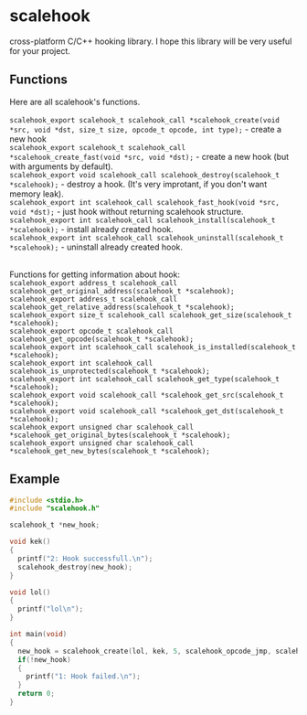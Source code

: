 # scalehook
cross-platform C/C++ hooking library. I hope this library will be very useful for your project.

## Functions
Here are all scalehook's functions.<br></br>
```scalehook_export scalehook_t scalehook_call *scalehook_create(void *src, void *dst, size_t size, opcode_t opcode, int type);``` - create a new hook<br>
```scalehook_export scalehook_t scalehook_call *scalehook_create_fast(void *src, void *dst);``` - create a new hook (but with arguments by default).<br>
```scalehook_export void scalehook_call scalehook_destroy(scalehook_t *scalehook);``` - destroy a hook. (It's very improtant, if you don't want memory leak).<br>
```scalehook_export int scalehook_call scalehook_fast_hook(void *src, void *dst);``` - just hook without returning scalehook structure.<br>
```scalehook_export int scalehook_call scalehook_install(scalehook_t *scalehook);``` - install already created hook.<br>
```scalehook_export int scalehook_call scalehook_uninstall(scalehook_t *scalehook);``` - uninstall already created hook.<br></br>

Functions for getting information about hook:<br>
```scalehook_export address_t scalehook_call scalehook_get_original_address(scalehook_t *scalehook);```<br>
```scalehook_export address_t scalehook_call scalehook_get_relative_address(scalehook_t *scalehook);```<br>
```scalehook_export size_t scalehook_call scalehook_get_size(scalehook_t *scalehook);```<br>
```scalehook_export opcode_t scalehook_call scalehook_get_opcode(scalehook_t *scalehook);```<br>
```scalehook_export int scalehook_call scalehook_is_installed(scalehook_t *scalehook);```<br>
```scalehook_export int scalehook_call scalehook_is_unprotected(scalehook_t *scalehook);```<br>
```scalehook_export int scalehook_call scalehook_get_type(scalehook_t *scalehook);```<br>
```scalehook_export void scalehook_call *scalehook_get_src(scalehook_t *scalehook);```<br>
```scalehook_export void scalehook_call *scalehook_get_dst(scalehook_t *scalehook);```<br>
```scalehook_export unsigned char scalehook_call *scalehook_get_original_bytes(scalehook_t *scalehook);```<br>
```scalehook_export unsigned char scalehook_call *scalehook_get_new_bytes(scalehook_t *scalehook);```

## Example
```c
#include <stdio.h>
#include "scalehook.h"

scalehook_t *new_hook;

void kek()
{
  printf("2: Hook successfull.\n");
  scalehook_destroy(new_hook);
}

void lol()
{
  printf("lol\n");
}

int main(void)
{
  new_hook = scalehook_create(lol, kek, 5, scalehook_opcode_jmp, scalehook_type_call);
  if(!new_hook)
  {
    printf("1: Hook failed.\n");
  }
  return 0;
}
```

